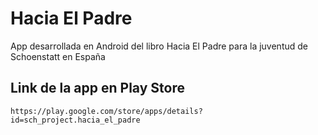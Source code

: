 # Hacia El Padre
App desarrollada en Android del libro Hacia El Padre para la juventud de Schoenstatt en España

## Link de la app en Play Store
```
https://play.google.com/store/apps/details?id=sch_project.hacia_el_padre
```
